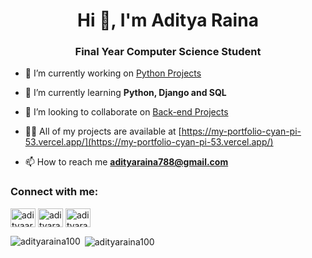 <h1 align="center">Hi 👋, I'm Aditya Raina</h1>
<h3 align="center">Final Year Computer Science Student</h3>

- 🔭 I’m currently working on [Python Projects](https://github.com/adityaraina100/Python-Projects)

- 🌱 I’m currently learning **Python, Django and SQL**

- 👯 I’m looking to collaborate on [Back-end Projects](https://github.com/adityaraina100/Back-end-Projects)

- 👨‍💻 All of my projects are available at [https://my-portfolio-cyan-pi-53.vercel.app/](https://my-portfolio-cyan-pi-53.vercel.app/)

- 📫 How to reach me **adityaraina788@gmail.com**

<h3 align="left">Connect with me:</h3>
<p align="left">
<a href="https://linkedin.com/in/adityaaraina" target="blank"><img align="center" src="https://raw.githubusercontent.com/rahuldkjain/github-profile-readme-generator/master/src/images/icons/Social/linked-in-alt.svg" alt="adityaaraina" height="30" width="40" /></a>
<a href="https://www.hackerrank.com/adityaraina788" target="blank"><img align="center" src="https://raw.githubusercontent.com/rahuldkjain/github-profile-readme-generator/master/src/images/icons/Social/hackerrank.svg" alt="adityaraina788" height="30" width="40" /></a>
<a href="https://www.leetcode.com/adityaraina788" target="blank"><img align="center" src="https://raw.githubusercontent.com/rahuldkjain/github-profile-readme-generator/master/src/images/icons/Social/leet-code.svg" alt="adityaraina788" height="30" width="40" /></a>
</p>

<p><img align="left" src="https://github-readme-stats.vercel.app/api/top-langs?username=adityaraina100&show_icons=true&locale=en&layout=compact" alt="adityaraina100" /></p>

<p>&nbsp;<img align="center" src="https://github-readme-stats.vercel.app/api?username=adityaraina100&show_icons=true&locale=en" alt="adityaraina100" /></p>
